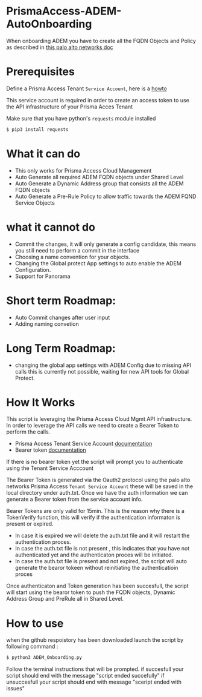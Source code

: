 # PrismaAccess-ADEM-AutoOnboarding
When onboarding ADEM you have to create all the FQDN Objects and Policy as described in [this palo alto networks doc](https://docs.paloaltonetworks.com/autonomous-dem/autonomous-dem-admin/get-started-with-adem/enable-adem-for-mobile-users/enable-adem-in-cloud-managed-pa-mu#enable-autonomous-dem-in-cloud-managed-prisma-access)

# Prerequisites

Define a Prisma Access Tenant `Service Account`, here is a [howto](https://docs.paloaltonetworks.com/common-services/identity-and-access-access-management/manage-identity-and-access/add-service-accounts)

This service account is required in order to create an access token to use the API infrastructure of your Prisma Acces Tenant

Make sure that you have python's `requests` module installed
```bash
$ pip3 install requests
```

# What it can do

- This only works for Prisma Access Cloud Management
- Auto Generate all required ADEM FQDN objects under Shared Level
- Auto Generate a Dynamic Address group that consists all the ADEM FQDN objects
- Auto Generate a Pre-Rule Policy to allow traffic towards the ADEM FQND Service Objects

# what it cannot do

- Commit the changes, it will only generate a config candidate, this means you still need to perform a commit in the interface
- Choosing a name convention for your objects.
- Changing the Global protect App settings to auto enable the ADEM Configuration.
- Support for Panorama

# Short term Roadmap:

- Auto Commit changes after user input 
- Adding naming convetion

# Long Term Roadmap:

- changing the global app settings with ADEM Config 
due to missing API calls this is currently not possible, waiting for new API tools for Global Protect.

# How It Works
This script is leveraging the Prisma Access Cloud Mgmt API infrastructure.
In order to leverage the API calls we need to create a Bearer Token to perform the calls.
- Prisma Access Tenant Service Account [documentation](https://pan.dev/sase/docs/getstarted/)
- Bearer token [documentation](https://pan.dev/sase/docs/access-tokens/)


If there is no bearer token yet the script will prompt you to authenticate using the Tenant Service Acccount 

The Bearer Token is generated via the Oauth2 protocol using the palo alto networks Prisma Access `Tenant Service Account` these will be saved in the local directory under auth.txt. Once we have the auth information we can generate a Bearer token from the service account info. 

Bearer Tokens are only valid for 15min. 
This is the reason why there is a TokenVerify function, this will verify if the authentication informaton is present or expired.
- In case it is expired we will delete the auth.txt file and it will restart the authentication proces.
- In case the auth.txt file is not present , this indicates that you have not authenticated yet and the authenticaton proces will be initiated.
- In case the auth.txt file is present and not expired, the script will auto generate the bearor tokeen without reinitiating the authenticatioin proces

Once authenticaton and Token generation has been succesfull,
the script will start using the bearor token to push the FQDN objects, Dynamic Address Group and PreRule all in Shared Level. 


# How to use
when the github respoistory has been downloaded launch the script by following command :
```bash
$ python3 ADEM_Onboarding.py
```
Follow the terminal instructions that will be prompted. 
if succesfull your script should end with the message "script ended succefully"
if unsuccesfull your script should end with message "sceript ended with issues"
